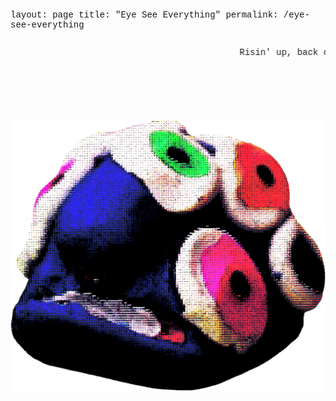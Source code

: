 layout: page
title: "Eye See Everything"
permalink: /eye-see-everything

<!DOCTYPE html>
<html>
  <style>
  * {
  margin: 0;
  padding: 20;
  border: none;
  font-family: Courier New, sans-serif;
}

body {
  font-size: 14px;
  padding:20px;
  color:#24ff73
}
h1 {
  font-size: 60px;
  padding:20px;
  color:#000000
}

body {
  background-color:#ff32d2;
 
}
</style>

<body>
  <center>
  <marquee>
  <p>Risin' up, back on the street
Did my time, took my chances
Went the distance, now I'm back on my feet
Just a man and his will to survive
So many times, it happens too fast
You trade your passion for glory
Don't lose your grip on the dreams of the past
You must fight just to keep them alive
It's the eye of the tiger, it's the thrill of the fight
Risin' up to the challenge of our rival
And the last known survivor stalks his prey in the night
And he's watching us all with the eye of the tiger
Face to face, out on the heat
Hangin' tough, stayin' hungry
They stack the odds still we take to the street
For the kill, with the skill to survive
It's the eye of the tiger, it's the thrill of the fight
Risin' up to the challenge of our rival
And the last known survivor stalks his prey in the night
And he's watching us all with the eye of the tiger
Risin' up, straight to the top
Had the guts, got the glory
Went the distance, now I'm not gonna stop
Just a man and his will to survive
It's the eye of the tiger, it's the thrill of the fight
Risin' up to the challenge of our rival
And the last known survivor stalks his prey in the night
And he's watching us all with the eye of the tiger
The eye of the tiger
The eye of the tiger
The eye of the tiger
The eye of the tiger</p></marquee>
    <br><br><br><br><br><br>
    <img src="docs/assets/kk-olhos.png" alt="Eyes" width="600">

  </center>
</body>
</html>
